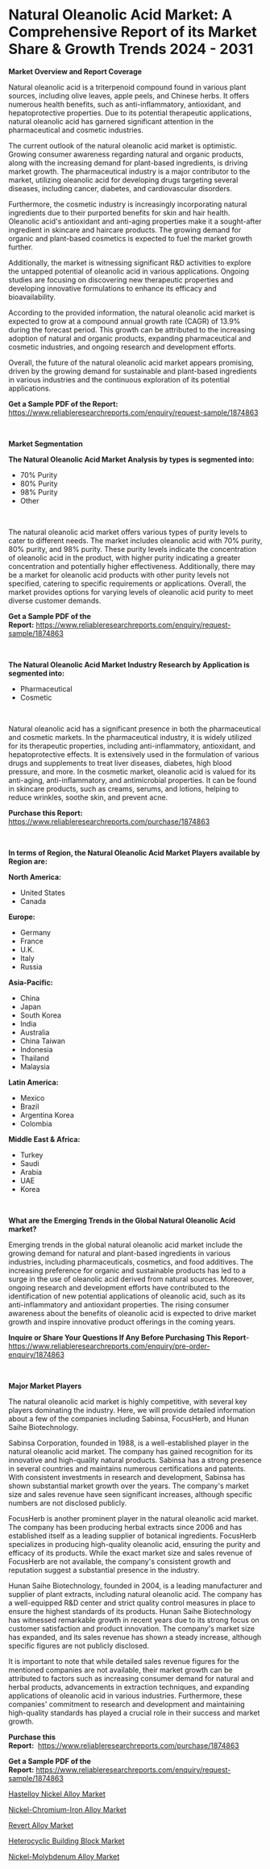 <p><h1>Natural Oleanolic Acid Market: A Comprehensive Report of its Market Share & Growth Trends 2024 - 2031</h1></p><p><strong>Market Overview and Report Coverage</strong></p>
<p><p>Natural oleanolic acid is a triterpenoid compound found in various plant sources, including olive leaves, apple peels, and Chinese herbs. It offers numerous health benefits, such as anti-inflammatory, antioxidant, and hepatoprotective properties. Due to its potential therapeutic applications, natural oleanolic acid has garnered significant attention in the pharmaceutical and cosmetic industries.</p><p>The current outlook of the natural oleanolic acid market is optimistic. Growing consumer awareness regarding natural and organic products, along with the increasing demand for plant-based ingredients, is driving market growth. The pharmaceutical industry is a major contributor to the market, utilizing oleanolic acid for developing drugs targeting several diseases, including cancer, diabetes, and cardiovascular disorders.</p><p>Furthermore, the cosmetic industry is increasingly incorporating natural ingredients due to their purported benefits for skin and hair health. Oleanolic acid's antioxidant and anti-aging properties make it a sought-after ingredient in skincare and haircare products. The growing demand for organic and plant-based cosmetics is expected to fuel the market growth further.</p><p>Additionally, the market is witnessing significant R&D activities to explore the untapped potential of oleanolic acid in various applications. Ongoing studies are focusing on discovering new therapeutic properties and developing innovative formulations to enhance its efficacy and bioavailability.</p><p>According to the provided information, the natural oleanolic acid market is expected to grow at a compound annual growth rate (CAGR) of 13.9% during the forecast period. This growth can be attributed to the increasing adoption of natural and organic products, expanding pharmaceutical and cosmetic industries, and ongoing research and development efforts.</p><p>Overall, the future of the natural oleanolic acid market appears promising, driven by the growing demand for sustainable and plant-based ingredients in various industries and the continuous exploration of its potential applications.</p></p>
<p><strong>Get a Sample PDF of the Report:</strong> <a href="https://www.reliableresearchreports.com/enquiry/request-sample/1874863">https://www.reliableresearchreports.com/enquiry/request-sample/1874863</a></p>
<p>&nbsp;</p>
<p><strong>Market Segmentation</strong></p>
<p><strong>The Natural Oleanolic Acid Market Analysis by types is segmented into:</strong></p>
<p><ul><li>70% Purity</li><li>80% Purity</li><li>98% Purity</li><li>Other</li></ul></p>
<p>&nbsp;</p>
<p><p>The natural oleanolic acid market offers various types of purity levels to cater to different needs. The market includes oleanolic acid with 70% purity, 80% purity, and 98% purity. These purity levels indicate the concentration of oleanolic acid in the product, with higher purity indicating a greater concentration and potentially higher effectiveness. Additionally, there may be a market for oleanolic acid products with other purity levels not specified, catering to specific requirements or applications. Overall, the market provides options for varying levels of oleanolic acid purity to meet diverse customer demands.</p></p>
<p><strong>Get a Sample PDF of the Report:</strong>&nbsp;<a href="https://www.reliableresearchreports.com/enquiry/request-sample/1874863">https://www.reliableresearchreports.com/enquiry/request-sample/1874863</a></p>
<p>&nbsp;</p>
<p><strong>The Natural Oleanolic Acid Market Industry Research by Application is segmented into:</strong></p>
<p><ul><li>Pharmaceutical</li><li>Cosmetic</li></ul></p>
<p>&nbsp;</p>
<p><p>Natural oleanolic acid has a significant presence in both the pharmaceutical and cosmetic markets. In the pharmaceutical industry, it is widely utilized for its therapeutic properties, including anti-inflammatory, antioxidant, and hepatoprotective effects. It is extensively used in the formulation of various drugs and supplements to treat liver diseases, diabetes, high blood pressure, and more. In the cosmetic market, oleanolic acid is valued for its anti-aging, anti-inflammatory, and antimicrobial properties. It can be found in skincare products, such as creams, serums, and lotions, helping to reduce wrinkles, soothe skin, and prevent acne.</p></p>
<p><strong>Purchase this Report:</strong>&nbsp; <a href="https://www.reliableresearchreports.com/purchase/1874863">https://www.reliableresearchreports.com/purchase/1874863</a></p>
<p>&nbsp;</p>
<p><strong>In terms of Region, the Natural Oleanolic Acid Market Players available by Region are:</strong></p>
<p>
    <p> <strong> North America: </strong>
        <ul>
            <li>United States</li>
            <li>Canada</li>
        </ul>
        </p> 
    <p> <strong> Europe: </strong>
        <ul>
            <li>Germany</li>
            <li>France</li>
            <li>U.K.</li>
            <li>Italy</li>
            <li>Russia</li>
        </ul>
        </p> 
    <p> <strong> Asia-Pacific: </strong>
        <ul>
            <li>China</li>
            <li>Japan</li>
            <li>South Korea</li>
            <li>India</li>
            <li>Australia</li>
            <li>China Taiwan</li>
            <li>Indonesia</li>
            <li>Thailand</li>
            <li>Malaysia</li>
        </ul>
        </p> 
    <p> <strong> Latin America: </strong>
        <ul>
            <li>Mexico</li>
            <li>Brazil</li>
            <li>Argentina Korea</li>
            <li>Colombia</li>
        </ul>
        </p> 
    <p> <strong> Middle East & Africa: </strong>
        <ul>
            <li>Turkey</li>
            <li>Saudi</li>
            <li>Arabia</li>
            <li>UAE</li>
            <li>Korea</li>
        </ul>
    </p>
    </p>
<p>&nbsp;</p>
<p><strong>What are the Emerging Trends in the Global Natural Oleanolic Acid market?</strong></p>
<p><p>Emerging trends in the global natural oleanolic acid market include the growing demand for natural and plant-based ingredients in various industries, including pharmaceuticals, cosmetics, and food additives. The increasing preference for organic and sustainable products has led to a surge in the use of oleanolic acid derived from natural sources. Moreover, ongoing research and development efforts have contributed to the identification of new potential applications of oleanolic acid, such as its anti-inflammatory and antioxidant properties. The rising consumer awareness about the benefits of oleanolic acid is expected to drive market growth and inspire innovative product offerings in the coming years.</p></p>
<p><strong>Inquire or Share Your Questions If Any Before Purchasing This Report</strong>- <a href="https://www.reliableresearchreports.com/enquiry/pre-order-enquiry/1874863">https://www.reliableresearchreports.com/enquiry/pre-order-enquiry/1874863</a></p>
<p>&nbsp;</p>
<p><strong>Major Market Players</strong></p>
<p><p>The natural oleanolic acid market is highly competitive, with several key players dominating the industry. Here, we will provide detailed information about a few of the companies including Sabinsa, FocusHerb, and Hunan Saihe Biotechnology.</p><p>Sabinsa Corporation, founded in 1988, is a well-established player in the natural oleanolic acid market. The company has gained recognition for its innovative and high-quality natural products. Sabinsa has a strong presence in several countries and maintains numerous certifications and patents. With consistent investments in research and development, Sabinsa has shown substantial market growth over the years. The company's market size and sales revenue have seen significant increases, although specific numbers are not disclosed publicly.</p><p>FocusHerb is another prominent player in the natural oleanolic acid market. The company has been producing herbal extracts since 2006 and has established itself as a leading supplier of botanical ingredients. FocusHerb specializes in producing high-quality oleanolic acid, ensuring the purity and efficacy of its products. While the exact market size and sales revenue of FocusHerb are not available, the company's consistent growth and reputation suggest a substantial presence in the industry.</p><p>Hunan Saihe Biotechnology, founded in 2004, is a leading manufacturer and supplier of plant extracts, including natural oleanolic acid. The company has a well-equipped R&D center and strict quality control measures in place to ensure the highest standards of its products. Hunan Saihe Biotechnology has witnessed remarkable growth in recent years due to its strong focus on customer satisfaction and product innovation. The company's market size has expanded, and its sales revenue has shown a steady increase, although specific figures are not publicly disclosed.</p><p>It is important to note that while detailed sales revenue figures for the mentioned companies are not available, their market growth can be attributed to factors such as increasing consumer demand for natural and herbal products, advancements in extraction techniques, and expanding applications of oleanolic acid in various industries. Furthermore, these companies' commitment to research and development and maintaining high-quality standards has played a crucial role in their success and market growth.</p></p>
<p><strong>Purchase this Report:</strong>&nbsp;&nbsp;<a href="https://www.reliableresearchreports.com/purchase/1874863">https://www.reliableresearchreports.com/purchase/1874863</a></p>
<p></p>
<p><strong>Get a Sample PDF of the Report:</strong>&nbsp;<a href="https://www.reliableresearchreports.com/enquiry/request-sample/1874863">https://www.reliableresearchreports.com/enquiry/request-sample/1874863</a></p>
<p><p><a href="https://github.com/rahu1501/Market-Research-Report-List-1/blob/main/hastelloy-nickel-alloy-market.md">Hastelloy Nickel Alloy Market</a></p><p><a href="https://github.com/rahu1502/Market-Research-Report-List-1/blob/main/nickel-chromium-iron-alloy-market.md">Nickel-Chromium-Iron Alloy Market</a></p><p><a href="https://github.com/gshchiplitsov/Market-Research-Report-List-1/blob/main/revert-alloy-market.md">Revert Alloy Market</a></p><p><a href="https://github.com/rahu1505/Market-Research-Report-List-1/blob/main/heterocyclic-building-block-market.md">Heterocyclic Building Block Market</a></p><p><a href="https://github.com/rahu1503/Market-Research-Report-List-1/blob/main/nickel-molybdenum-alloy-market.md">Nickel-Molybdenum Alloy Market</a></p></p>